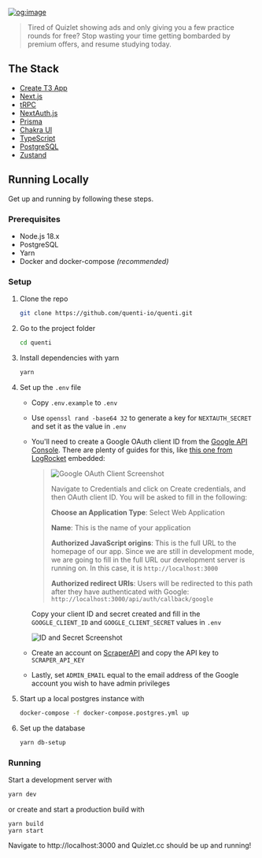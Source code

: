 [![og:image](./public/og-image.png)](https://quizlet.cc)

> Tired of Quizlet showing ads and only giving you a few practice rounds for free? Stop wasting your time getting bombarded by premium offers, and resume studying today.

## The Stack

- [Create T3 App](https://create.t3.gg)
- [Next.js](https://nextjs.org)
- [tRPC](https://trpc.io)
- [NextAuth.js](https://next-auth.js.org)
- [Prisma](https://prisma.io)
- [Chakra UI](https://chakra-ui.com)
- [TypeScript](https://www.typescriptlang.org)
- [PostgreSQL](https://www.postgresql.org)
- [Zustand](https://github.com/pmndrs/zustand)

## Running Locally
Get up and running by following these steps.

### Prerequisites
- Node.js 18.x
- PostgreSQL
- Yarn
- Docker and docker-compose _(recommended)_

### Setup
1. Clone the repo

   ```sh
   git clone https://github.com/quenti-io/quenti.git
   ```
2. Go to the project folder

   ```sh
   cd quenti
   ````
3. Install dependencies with yarn

   ```sh
   yarn
   ```
4. Set up the `.env` file
   - Copy `.env.example` to `.env`
   - Use `openssl rand -base64 32` to generate a key for `NEXTAUTH_SECRET` and set it as the value in `.env`
   - You'll need to create a Google OAuth client ID from the [Google API Console](https://console.developers.google.com/). There are plenty of guides for this, like [this one from LogRocket](https://blog.logrocket.com/nextauth-js-for-next-js-client-side-authentication/#create-a-google-oauth-app) embedded:

      > ![Google OAuth Client Screenshot](https://files.readme.io/eca93af-GCPStep2OAuth.png)
      >
      >  Navigate to Credentials and click on Create credentials, and then OAuth client ID. You will be asked to fill in the following:
      >
      >  **Choose an Application Type**: Select Web Application
      >
      >  **Name**: This is the name of your application
      >
      >  **Authorized JavaScript origins**: This is the full URL to the homepage of our app. Since we are still in development mode, we are going to fill in the full URL our development server is running on. In this case, it is `http://localhost:3000`
      >
      >  **Authorized redirect URIs**: Users will be redirected to this path after they have authenticated with Google: `http://localhost:3000/api/auth/callback/google`

      Copy your client ID and secret created and fill in the `GOOGLE_CLIENT_ID` and `GOOGLE_CLIENT_SECRET` values in `.env`

      ![ID and Secret Screenshot](https://files.readme.io/a136be9-GCPOAuthstep5.png)
   - Create an account on [ScraperAPI](https://www.scraperapi.com) and copy the API key to `SCRAPER_API_KEY`
   - Lastly, set `ADMIN_EMAIL` equal to the email address of the Google account you wish to have admin privileges
5. Start up a local postgres instance with

   ```sh
   docker-compose -f docker-compose.postgres.yml up
   ````
6. Set up the database

   ```sh
   yarn db-setup
   ```

### Running
Start a development server with
```sh
yarn dev
```
or create and start a production build with
```
yarn build
yarn start
```

Navigate to http://localhost:3000 and Quizlet.cc should be up and running!


